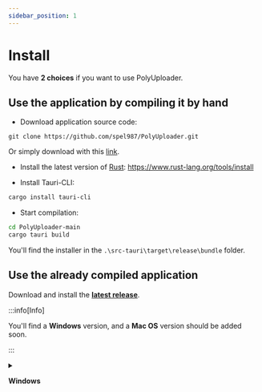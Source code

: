 ```yaml
---
sidebar_position: 1
---
```


# Install

You have **2 choices** if you want to use PolyUploader.

## Use the application by compiling it by hand

- Download application source code:

```
git clone https://github.com/spel987/PolyUploader.git
```
Or simply download with this [link](https://codeload.github.com/spel987/PolyUploader/zip/refs/heads/main).

- Install the latest version of [Rust](https://www.rust-lang.org/tools/install): https://www.rust-lang.org/tools/install

- Install Tauri-CLI:
```bash
cargo install tauri-cli
```

- Start compilation:
```bash
cd PolyUploader-main
cargo tauri build
```

You'll find the installer in the `.\src-tauri\target\release\bundle` folder.

## Use the already compiled application

Download and install the [**latest release**](https://github.com/spel987/PolyUploader/releases/latest).

:::info[Info]

You'll find a **Windows** version, and a **Mac OS** version should be added soon.

:::

<details><summary>

**Windows**

</summary>

A 64-bit version is available. Download it and run it.

Here's a pictorial guide to installing the software.

![Setup Windows Image 1](/img/install/setup_windows_image_1.png)

![Setup Windows Image 2](/img/install/setup_windows_image_2.png)

![Setup Windows Image 3](/img/install/setup_windows_image_3.png)

![Setup Windows Image 4](/img/install/setup_windows_image_4.png)

![Setup Windows Image 5](/img/install/setup_windows_image_5.png)

![Setup Windows Image 6](/img/install/setup_windows_image_6.png)

:::warning[Addition information]

There is **no portable version** at present. In fact, Tauri creates a `C:\Users\<User>\AppData\Local\PolyUploader` folder containing the data required by the Webview.

:::

</details>